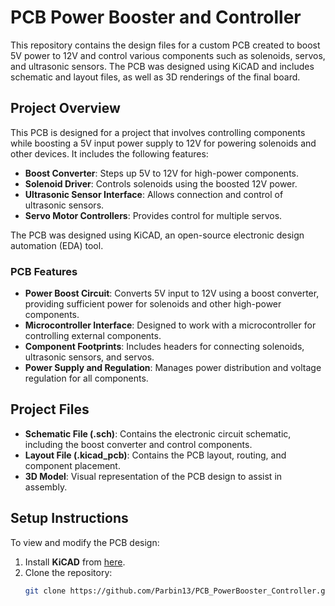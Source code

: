 # PCB Power Booster and Controller

This repository contains the design files for a custom PCB created to boost 5V power to 12V and control various components such as solenoids, servos, and ultrasonic sensors. The PCB was designed using KiCAD and includes schematic and layout files, as well as 3D renderings of the final board.

## Project Overview
This PCB is designed for a project that involves controlling components while boosting a 5V input power supply to 12V for powering solenoids and other devices. It includes the following features:
- **Boost Converter**: Steps up 5V to 12V for high-power components.
- **Solenoid Driver**: Controls solenoids using the boosted 12V power.
- **Ultrasonic Sensor Interface**: Allows connection and control of ultrasonic sensors.
- **Servo Motor Controllers**: Provides control for multiple servos.

The PCB was designed using KiCAD, an open-source electronic design automation (EDA) tool.

### PCB Features
- **Power Boost Circuit**: Converts 5V input to 12V using a boost converter, providing sufficient power for solenoids and other high-power components.
- **Microcontroller Interface**: Designed to work with a microcontroller for controlling external components.
- **Component Footprints**: Includes headers for connecting solenoids, ultrasonic sensors, and servos.
- **Power Supply and Regulation**: Manages power distribution and voltage regulation for all components.

## Project Files
- **Schematic File (.sch)**: Contains the electronic circuit schematic, including the boost converter and control components.
- **Layout File (.kicad_pcb)**: Contains the PCB layout, routing, and component placement.
- **3D Model**: Visual representation of the PCB design to assist in assembly.

## Setup Instructions
To view and modify the PCB design:
1. Install **KiCAD** from [here](https://kicad.org/).
2. Clone the repository:
   ```bash
   git clone https://github.com/Parbin13/PCB_PowerBooster_Controller.git
